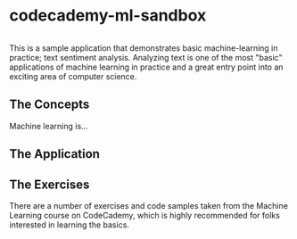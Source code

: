 # codecademy-ml-sandbox

[![<Aedifex>](https://circleci.com/gh/aedifex/codecademy-ml-sandbox.svg?style=svg)](https://app.circleci.com/pipelines/github/aedifex/codecademy-ml-sandbox)

This is a sample application that demonstrates basic machine-learning in practice; text sentiment analysis. Analyzing text is one of the most "basic" applications of machine learning in practice and a great entry point into an exciting area of computer science.

## The Concepts

Machine learning is...

## The Application

## The Exercises

There are a number of exercises and code samples taken from the Machine Learning course on CodeCademy, which is highly recommended for folks interested in learning the basics.